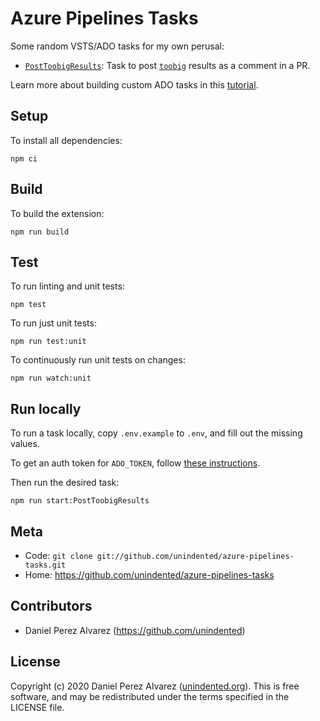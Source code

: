 # Azure Pipelines Tasks

Some random VSTS/ADO tasks for my own perusal:

- [`PostToobigResults`](./src/PostToobigResults): Task to post [`toobig`](https://github.com/unindented/toobig) results as a comment in a PR.

Learn more about building custom ADO tasks in this [tutorial](https://docs.microsoft.com/en-us/azure/devops/extend/develop/add-build-task).

## Setup

To install all dependencies:

```
npm ci
```

## Build

To build the extension:

```
npm run build
```

## Test

To run linting and unit tests:

```
npm test
```

To run just unit tests:

```
npm run test:unit
```

To continuously run unit tests on changes:

```
npm run watch:unit
```

## Run locally

To run a task locally, copy `.env.example` to `.env`, and fill out the missing values.

To get an auth token for `ADO_TOKEN`, follow [these instructions](https://docs.microsoft.com/en-us/azure/devops/organizations/accounts/use-personal-access-tokens-to-authenticate).

Then run the desired task:

```
npm run start:PostToobigResults
```

## Meta

- Code: `git clone git://github.com/unindented/azure-pipelines-tasks.git`
- Home: <https://github.com/unindented/azure-pipelines-tasks>

## Contributors

- Daniel Perez Alvarez (<https://github.com/unindented>)

## License

Copyright (c) 2020 Daniel Perez Alvarez ([unindented.org](https://unindented.org/)). This is free software, and may be redistributed under the terms specified in the LICENSE file.
